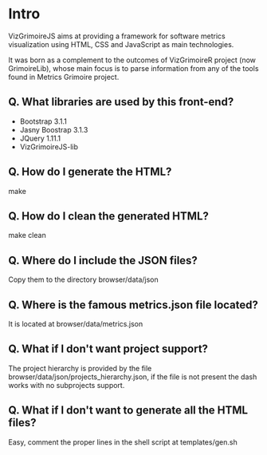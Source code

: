 # Intro

VizGrimoireJS aims at providing a framework for software metrics visualization using HTML,
CSS and JavaScript as main technologies.

It was born as a complement to the outcomes of VizGrimoireR project (now GrimoireLib),
whose main focus is to parse information from any of the tools found in Metrics Grimoire
project.

## Q. What libraries are used by this front-end?

- Bootstrap 3.1.1
- Jasny Boostrap 3.1.3
- JQuery 1.11.1
- VizGrimoireJS-lib

## Q. How do I generate the HTML?

make

## Q. How do I clean the generated HTML?

make clean

## Q. Where do I include the JSON files?

Copy them to the directory browser/data/json

## Q. Where is the famous metrics.json file located?

It is located at browser/data/metrics.json

## Q. What if I don't want project support?

The project hierarchy is provided by the file browser/data/json/projects_hierarchy.json, if
the file is not present the dash works with no subprojects support.

## Q. What if I don't want to generate all the HTML files?

Easy, comment the proper lines in the shell script at templates/gen.sh
